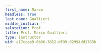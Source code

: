 ```yaml
---
first_name: Marco
headless: true
last_name: Gualtieri
middle_initial: ''
salutation: Prof.
title: Prof. Marco Gualtieri
type: instructor
uid: c17ccae9-0b36-3812-df99-02994dd1783b
---
```

